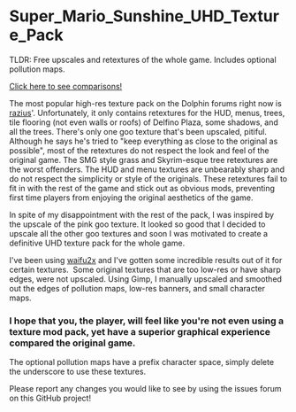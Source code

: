 # Super_Mario_Sunshine_UHD_Texture_Pack
TLDR: Free upscales and retextures of the whole game.  Includes optional
pollution maps.

[Click here to see comparisons!](../../wiki)

The most popular high-res texture pack on the Dolphin forums right now is <a href="https://forums.dolphin-emu.org/Thread-super-mario-sunshine-hires-texture-pack">razius</a>'. Unfortunately, it only contains retextures for the HUD, menus, trees, tile flooring (not even walls or roofs) of Delfino Plaza, some shadows, and all the trees.  There's only one goo texture that's been upscaled, pitiful.  Although he says he's tried to "keep everything as close to the original as possible", most of the retextures do not respect the look and feel of the original game.  The SMG style grass and Skyrim-esque tree retextures are the worst offenders.  The HUD and menu textures are unbearably sharp and do not respect the simplicity or style of the originals.  These retextures fail to fit in with the rest of the game and stick out as obvious mods, preventing first time players from enjoying the original aesthetics of the game.

In spite of my disappointment with the rest of the pack, I was inspired by the upscale of the pink goo texture.  It looked so good that I decided to upscale all the other goo textures and soon I was motivated to create a definitive UHD texture pack for the whole game.

I've been using&nbsp;<a href="https://github.com/nagadomi/waifu2x">waifu2x</a>&nbsp;and I've gotten some incredible results out of it for certain textures.  &nbsp;Some original textures that are too low-res or have sharp edges, were not upscaled.  Using Gimp, I manually upscaled and smoothed out the edges of pollution maps, low-res banners, and small character maps.

<h3>I hope that you, the player, will feel like you're not even using a texture mod pack, yet have a superior graphical experience compared the original game.</h3>

The optional pollution maps have a prefix character space, simply delete the underscore to use these textures.

Please report any changes you would like to see by using the issues forum on this GitHub project!

